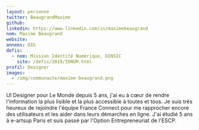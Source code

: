```yaml
---
layout: personne
twitter: BeaugrandMaxime
github:
linkedin: https://www.linkedin.com/in/maximebeaugrand
nom: Maxime Beaugrand
website:
annees: DIG
defis:
  - nom: Mission Identité Numérique, DINSIC
    site: /defis/2019/IDNUM.html
profil: Designer
images:
  - /img/communaute/maxime-beaugrand.png
---
```

UI Designer pour Le Monde depuis 5 ans, j'ai eu à cœur de rendre l'information la plus lisible et la plus accessible à toutes et tous. Je suis très heureux de rejoindre l'équipe France Connect pour me rapprocher encore des utilisateurs et les aider dans leurs démarches en ligne. J'ai étudié 5 ans à e-artsup Paris et suis passé par l'Option Entrepreneuriat de l'ESCP.
